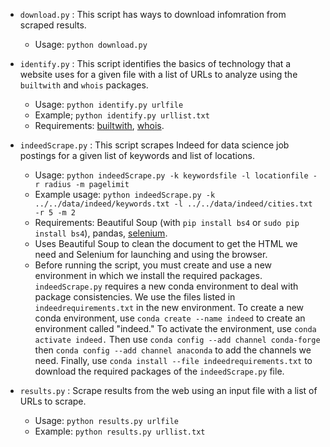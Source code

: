 * `download.py` : This script has ways to download infomration from scraped results.
    - Usage: `python download.py`

* `identify.py` : This script identifies the basics of technology that a website uses for a given file with a list of URLs to analyze using the `builtwith` and `whois` packages.
    - Usage: `python identify.py urlfile`
    - Example; `python identify.py urllist.txt`
    - Requirements: [builtwith](https://anaconda.org/auto/python-builtwith), [whois](https://anaconda.org/auto/python-whois).

* `indeedScrape.py` : This script scrapes Indeed for data science job postings for a given list of keywords and list of locations.
    - Usage: `python indeedScrape.py -k keywordsfile -l locationfile -r radius -m pagelimit`
    - Example usage: `python indeedScrape.py -k ../../data/indeed/keywords.txt -l ../../data/indeed/cities.txt -r 5 -m 2`
    - Requirements: Beautiful Soup (with `pip install bs4` or `sudo pip install bs4`), pandas, [selenium](https://anaconda.org/conda-forge/selenium).
    - Uses Beautiful Soup to clean the document to get the HTML we need and Selenium for launching and using the browser.
    - Before running the script, you must create and use a new environment in which we install the required packages. `indeedScrape.py` requires a new conda environment to deal with package consistencies. We use the files listed in `indeedrequirements.txt` in the new environment. To create a new conda environment, use `conda create --name indeed` to create an environment called "indeed." To activate the environment, use `conda activate indeed.` Then use `conda config --add channel conda-forge` then `conda config --add channel anaconda` to add the channels we need. Finally, use `conda install --file indeedrequirements.txt` to download the required packages of the `indeedScrape.py` file.

* `results.py` : Scrape results from the web using an input file with a list of URLs to scrape.
    - Usage: `python results.py urlfile`
    - Example: `python results.py urllist.txt`
